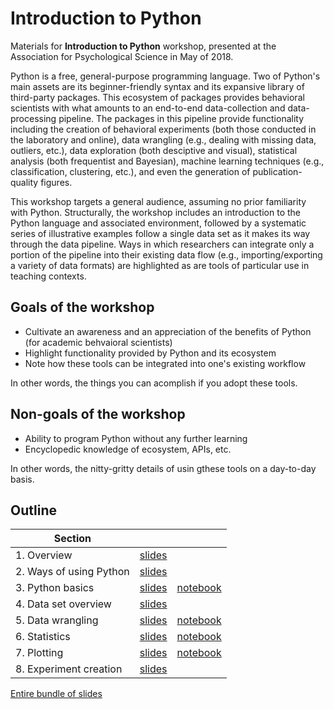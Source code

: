 # Introduction to Python

Materials for **Introduction to Python** workshop, presented at the Association for Psychological Science in May of 2018.

Python is a free, general-purpose programming language.  Two of Python's main assets are its beginner-friendly syntax and its expansive library of third-party packages.  This ecosystem of packages provides behavioral scientists with what amounts to an end-to-end data-collection and data-processing pipeline.  The packages in this pipeline provide functionality including the creation of behavioral experiments (both those conducted in the laboratory and online), data wrangling (e.g., dealing with missing data, outliers, etc.), data exploration (both desciptive and visual), statistical analysis (both frequentist and Bayesian), machine learning techniques (e.g., classification, clustering, etc.), and even the generation of publication-quality figures.

This workshop targets a general audience, assuming no prior familiarity with Python.  Structurally, the workshop includes an introduction to the Python language and associated environment, followed by a systematic series of illustrative examples follow a single data set as it makes its way through the data pipeline.  Ways in which researchers can integrate only a portion of the pipeline into their existing data flow (e.g., importing/exporting a variety of data formats) are highlighted as are tools of particular use in teaching contexts.

## Goals of the workshop
* Cultivate an awareness and an appreciation of the benefits of Python (for academic behvaioral scientists)
* Highlight functionality provided by Python and its ecosystem
* Note how these tools can be integrated into one's existing workflow

In other words, the things you can acomplish if you adopt these tools.

## Non-goals of the workshop
* Ability to program Python without any further learning
* Encyclopedic knowledge of ecosystem, APIs, etc.

In other words, the nitty-gritty details of usin gthese tools on a day-to-day basis.


## Outline
| Section        |            |   |
| ------------- |:-------------:| :-----:|
|1. Overview |[slides](./slides/slides-1.pdf) | 
|2. Ways of using Python | [slides](./slides/slides-2.pdf) |  
|3. Python basics | [slides](./slides/slides-3.pdf) | [notebook](./notebooks/notebook-3.ipynb)
|4. Data set overview | [slides](./slides/slides-4.pdf) | 
|5. Data wrangling | [slides](./slides/slides-5.pdf) | [notebook](./notebooks/notebook-5.ipynb)
|6. Statistics | [slides](./slides/slides-6.pdf) | [notebook](./notebooks/notebook-6.ipynb)
|7. Plotting | [slides](./slides/slides-7.pdf) | [notebook](./notebooks/notebook-7.ipynb)
|8. Experiment creation | [slides](./slides/slides-8.pdf) | 

[Entire bundle of slides](./slides/slides-all.pdf)
